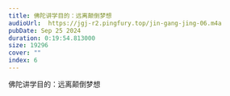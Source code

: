 ```yaml
---
title: 佛陀讲学目的：远离颠倒梦想
audioUrl:  https://jgj-r2.pingfury.top/jin-gang-jing-06.m4a
pubDate: Sep 25 2024
duration: 0:19:54.813000
size: 19296
cover: ""
index: 6
---
```

佛陀讲学目的：远离颠倒梦想